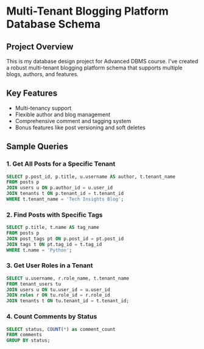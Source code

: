 # Multi-Tenant Blogging Platform Database Schema

## Project Overview
This is my database design project for Advanced DBMS course. I've created a robust multi-tenant blogging platform schema that supports multiple blogs, authors, and features.

## Key Features
- Multi-tenancy support
- Flexible author and blog management
- Comprehensive comment and tagging system
- Bonus features like post versioning and soft deletes

## Sample Queries

### 1. Get All Posts for a Specific Tenant
```sql
SELECT p.post_id, p.title, u.username AS author, t.tenant_name
FROM posts p
JOIN users u ON p.author_id = u.user_id
JOIN tenants t ON p.tenant_id = t.tenant_id
WHERE t.tenant_name = 'Tech Insights Blog';
```

### 2. Find Posts with Specific Tags
```sql
SELECT p.title, t.name AS tag_name
FROM posts p
JOIN post_tags pt ON p.post_id = pt.post_id
JOIN tags t ON pt.tag_id = t.tag_id
WHERE t.name = 'Python';
```

### 3. Get User Roles in a Tenant
```sql
SELECT u.username, r.role_name, t.tenant_name
FROM tenant_users tu
JOIN users u ON tu.user_id = u.user_id
JOIN roles r ON tu.role_id = r.role_id
JOIN tenants t ON tu.tenant_id = t.tenant_id;
```

### 4. Count Comments by Status
```sql
SELECT status, COUNT(*) as comment_count
FROM comments
GROUP BY status;
```
